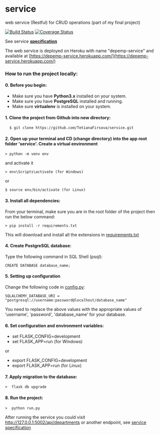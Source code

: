 # service
web service (Restful) for CRUD operations (part of my final project)

[![Build Status](https://travis-ci.com/TetianaFirsova/service.svg?token=5ZjEYcjLPcSjdBdzxxVo&branch=main)](https://travis-ci.com/TetianaFirsova/service)
[![Coverage Status](https://coveralls.io/repos/github/TetianaFirsova/service/badge.svg)](https://coveralls.io/github/TetianaFirsova/service)

See service **[specification](/documentation/SPECIFICATION.md)**

The web service is deployed on Heroku with name &quot;depemp-service&quot; and available at [https://depemp-service.herokuapp.com/](https://depemp-service.herokuapp.com/)


### How to run the project locally:

#### 0. Before you begin:
- Make sure you have **Python3.x** installed on your system.
- Make sure you have **PostgreSQL** installed and running.
- Make sure **virtualenv** is installed on your system.

#### 1. Clone the project from Github into new directory:
      $ git clone https://github.com/TetianaFirsova/service.git
    
#### 2. Open up your terminal and CD (change directory) into the app root folder 'service'. Create a virtual environment
	> python -m venv env

and activate it

	> env\Scripts\activate (for Windows) 

or

	$ source env/bin/activate (for Linux)

#### 3. Install all dependencies:
From your terminal, make sure you are in the root folder of the project then run the below command:

	> pip install -r requirements.txt

This will download and install all the extensions in [requirements.txt](/requirements.txt)

#### 4. Create PostgreSQL database:
Type the following command in SQL Shell (psql):

	CREATE DATABASE database_name;

#### 5. Setting up configuration
Change the following code in [config.py](/config.py):

	SQLALCHEMY_DATABASE_URI = "postgresql://username:password@localhost/database_name"

You need to replace the above values with the appropriate values of 'username', 'password', 'database_name' for your database.

#### 6. Set configuration and environment variables:
  - set FLASK_CONFIG=development 
  - set FLASK_APP=run (for Windows)

or
  - export FLASK_CONFIG=development 
  - export FLASK_APP=run (for Linux)

#### 7. Apply migration to the database:

	>  flask db upgrade

#### 8. Run the project:
	>  python run.py

After running the service you could visit http://127.0.0.1:5002/api/departments or another endpoint, see [service specification](/documentation/SPECIFICATION.md)